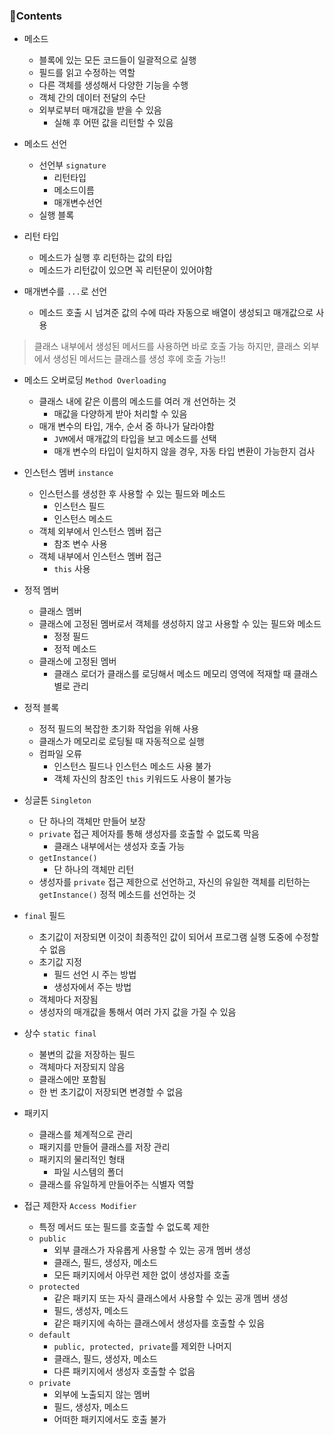 ### 📒Contents

- 메소드
    + 블록에 있는 모든 코드들이 일괄적으로 실행
    + 필드를 읽고 수정하는 역할
    + 다른 객체를 생성해서 다양한 기능을 수행
    + 객체 간의 데이터 전달의 수단
    + 외부로부터 매개값을 받을 수 있음
        * 실해 후 어떤 값을 리턴할 수 있음
    
- 메소드 선언
    + 선언부 `signature`
        * 리턴타입
        * 메소드이름
        * 매개변수선언
    + 실행 블록

- 리턴 타입
    + 메소드가 실행 후 리턴하는 값의 타입
    + 메소드가 리턴값이 있으면 꼭 리턴문이 있어야함

- 매개변수를 `...`로 선언
    + 메소드 호출 시 넘겨준 값의 수에 따라 자동으로 배열이 생성되고 매개값으로 사용

> 클래스 내부에서 생성된 메서드를 사용하면 바로 호출 가능
> 하지만, 클래스 외부에서 생성된 메서드는 클래스를 생성 후에 호출 가능!!

- 메소드 오버로딩 `Method Overloading`
    + 클래스 내에 같은 이름의 메소드를 여러 개 선언하는 것
        * 매값을 다양하게 받아 처리할 수 있음
    + 매개 변수의 타입, 개수, 순서 중 하나가 달라야함
        * `JVM`에서 매개값의 타입을 보고 메소드를 선택
        * 매개 변수의 타입이 일치하지 않을 경우, 자동 타입 변환이 가능한지 검사

- 인스턴스 멤버 `instance`
    + 인스턴스를 생성한 후 사용할 수 있는 필드와 메소드
        * 인스턴스 필드
        * 인스턴스 메소드
    + 객체 외부에서 인스턴스 멤버 접근
        * 참조 변수 사용
    + 객체 내부에서 인스턴스 멤버 접근
        * `this` 사용

- 정적 멤버
    + 클래스 멤버
    + 클래스에 고정된 멤버로서 객체를 생성하지 않고 사용할 수 있는 필드와 메소드
        * 정정 필드
        * 정적 메소드
    + 클래스에 고정된 멤버
        * 클래스 로더가 클래스를 로딩해서 메소드 메모리 영역에 적재할 때 클래스별로 관리

- 정적 블록
    + 정적 필드의 복잡한 초기화 작업을 위해 사용
    + 클래스가 메모리로 로딩될 때 자동적으로 실행
    + 컴파일 오류
        * 인스턴스 필드나 인스턴스 메소드 사용 불가
        * 객체 자신의 참조인 `this` 키워드도 사용이 불가능
    
- 싱글톤 `Singleton`
    + 단 하나의 객체만 만들어 보장
    + `private` 접근 제어자를 통해 생성자를 호출할 수 없도록 막음
        * 클래스 내부에서는 생성자 호출 가능
    + `getInstance()`
        * 단 하나의 객체만 리턴
    + 생성자를 `private` 접근 제한으로 선언하고, 자신의 유일한 객체를 리턴하는 `getInstance()` 정적 메소드를 선언하는 것

- `final` 필드
    + 초기값이 저장되면 이것이 최종적인 값이 되어서 프로그램 실행 도중에 수정할 수 없음
    + 초기값 지정
        * 필드 선언 시 주는 방법
        * 생성자에서 주는 방법
    + 객체마다 저장됨
    + 생성자의 매개값을 통해서 여러 가지 값을 가질 수 있음

- 상수 `static final`
    + 불변의 값을 저장하는 필드
    + 객체마다 저장되지 않음
    + 클래스에만 포함됨
    + 한 번 초기값이 저장되면 변경할 수 없음

- 패키지
    + 클래스를 체계적으로 관리
    + 패키지를 만들어 클래스를 저장 관리
    + 패키지의 물리적인 형태
        * 파일 시스템의 폴더
    + 클래스를 유일하게 만들어주는 식별자 역할

- 접근 제한자 `Access Modifier`
    + 특정 메서드 또는 필드를 호출할 수 없도록 제한
    + `public`
        * 외부 클래스가 자유롭게 사용할 수 있는 공개 멤버 생성
        * 클래스, 필드, 생성자, 메소드
        * 모든 패키지에서 아무런 제한 없이 생성자를 호출
    + `protected`
        * 같은 패키지 또는 자식 클래스에서 사용할 수 있는 공개 멤버 생성
        * 필드, 생성자, 메소드
        * 같은 패키지에 속하는 클래스에서 생성자를 호출할 수 있음
    + `default`
        * `public, protected, private`를 제외한 나머지 
        * 클래스, 필드, 생성자, 메소드
        * 다른 패키지에서 생성자 호출할 수 없음
    + `private`
        * 외부에 노출되지 않는 멤버
        * 필드, 생성자, 메소드
        * 어떠한 패키지에서도 호출 불가
        